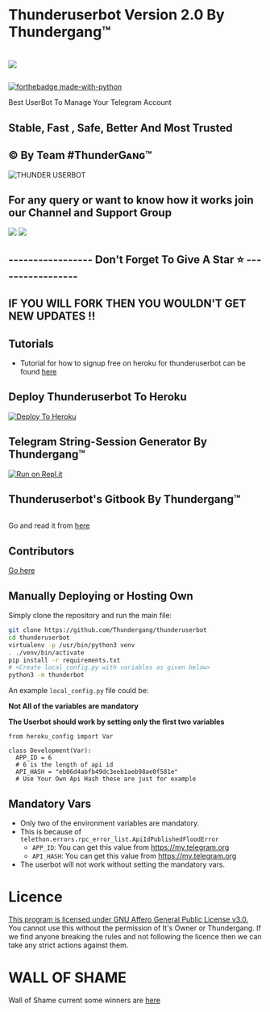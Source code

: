 # Thunderuserbot Version 2.0 By Thundergang™

# <p align="left"><a href="https://github.com/Thundergang/thunderuserbot"><img src="https://github-readme-stats.vercel.app/api/pin?username=Thundergang&show_icons=true&theme=dark&hide_border=true&repo=thunderuserbot"></a></p><p align="centre"><a href="https://t.me/thunderuserbot">

[![forthebadge made-with-python](http://ForTheBadge.com/images/badges/made-with-python.svg)](https://www.python.org/)


Best UserBot To Manage Your Telegram Account 


## Stable, Fast , Safe, Better And Most Trusted


## © By Team #ThunderGᴀɴɢ™
<img src="https://telegra.ph/file/d8debedf797a5c00a7844.png" alt="THUNDER USERBOT">

## For any query or want to know how it works join our Channel and Support Group 

<a href="https://t.me/thunderuserbot"><img src="https://img.shields.io/badge/Join-Telegram%20Channel-red.svg?logo=Telegram"></a>
<a href="https://t.me/thunderuserbotchat"><img src="https://img.shields.io/badge/Join-Telegram%20Group-blue.svg?logo=telegram"></a>

## ----------------- Don't Forget To Give A Star ⭐ -----------------

## IF YOU WILL FORK THEN YOU WOULDN'T GET NEW UPDATES !!
## Tutorials
- Tutorial for how to signup free on heroku for thunderuserbot can be found [here](https://youtu.be/x1U0a0_sBe8)




## Deploy Thunderuserbot To Heroku

[![Deploy To Heroku](https://www.herokucdn.com/deploy/button.svg)](https://heroku.com/deploy?template=https://github.com/akashtiwariop/thunderheroku)


## Telegram String-Session Generator By Thundergang™

[![Run on Repl.it](https://repl.it/badge/github/Thundergang/thunderuserbot)](https://repl.it/@deadanonymous/Thundergang#main.py)

## Thunderuserbot's Gitbook By Thundergang™

<img src="https://telegra.ph/file/16df41fe13ab10d5b7b1b.png" alt="">

Go and read it from [here](https://thundergang.gitbook.io/thunderuserbot/)


## Contributors
[Go here](https://github.com/Thundergang/thunderuserbot/graphs/contributors)


## Manually Deploying or Hosting Own

Simply clone the repository and run the main file:

```bash
git clone https://github.com/Thundergang/thunderuserbot
cd thunderuserbot
virtualenv -p /usr/bin/python3 venv
. ./venv/bin/activate
pip install -r requirements.txt
# <Create local_config.py with variables as given below>
python3 -m thunderbot
```

An example `local_config.py` file could be:

**Not All of the variables are mandatory**

**The Userbot should work by setting only the first two variables**

```python3
from heroku_config import Var

class Development(Var):
  APP_ID = 6
  # 6 is the length of api id
  API_HASH = "eb06d4abfb49dc3eeb1aeb98ae0f581e"
  # Use Your Own Api Hash these are just for example
```


## Mandatory Vars

- Only two of the environment variables are mandatory.
- This is because of `telethon.errors.rpc_error_list.ApiIdPublishedFloodError`
  - `APP_ID`: You can get this value from https://my.telegram.org
  - `API_HASH`: You can get this value from https://my.telegram.org
- The userbot will not work without setting the mandatory vars.

# Licence

 [This program is licensed under GNU Affero General Public License v3.0.](https://github.com/Thundergang/thunderuserbot/blob/main/LICENSE)
You cannot use this without the permission of It's Owner or Thundergang. If we find anyone breaking the rules and not following the licence then we can take any strict actions against them.

# WALL OF SHAME

Wall of Shame current some winners are [here](https://t.me/thunderuserbot/53)

